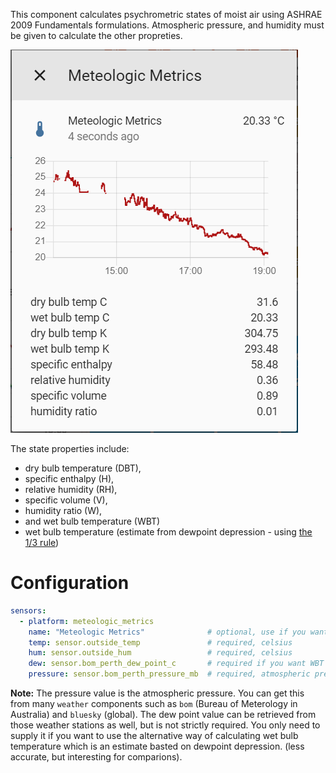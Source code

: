 This component calculates psychrometric states of moist air using ASHRAE 2009 Fundamentals formulations. Atmospheric pressure, and humidity must be given to calculate the other propreties.

![Entity Attributes](entity.png)

The state properties include:

* dry bulb temperature (DBT), 
* specific enthalpy (H), 
* relative humidity (RH), 
* specific volume (V), 
* humidity ratio (W), 
* and wet bulb temperature (WBT)
* wet bulb temperature (estimate from dewpoint depression - using [the 1/3 rule](https://www.theweatherprediction.com/habyhints/170/))

# Configuration

```yaml
sensors:
  - platform: meteologic_metrics
    name: "Meteologic Metrics"              # optional, use if you want to use mulitple instances
    temp: sensor.outside_temp               # required, celsius
    hum: sensor.outside_hum                 # required, celsius
    dew: sensor.bom_perth_dew_point_c       # required if you want WBT estimated with dewpoint depression
    pressure: sensor.bom_perth_pressure_mb  # required, atmospheric pressure in millibar == hectopascal == pascal * 100
```

**Note:** The pressure value is the atmospheric pressure. You can get this from many `weather` components such as `bom` (Bureau of Meterology in Australia) and `bluesky` (global). The dew point value can be retrieved from those weather stations as well, but is not strictly required. You only need to supply it if you want to use the alternative way of calculating wet bulb temperature which is an estimate basted on dewpoint depression. (less accurate, but interesting for comparions).
